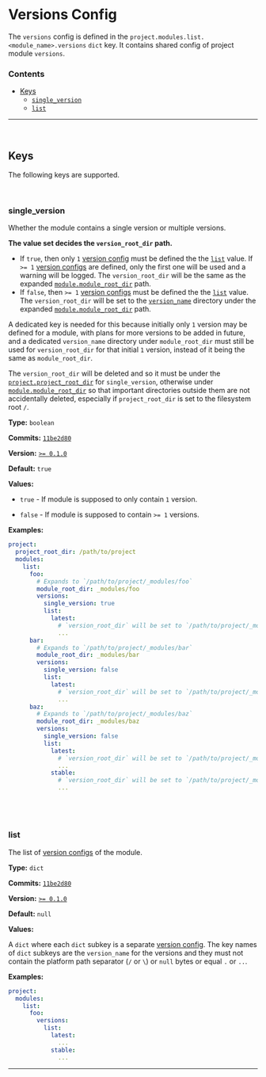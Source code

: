 # Versions Config

The `versions` config is defined in the `project.modules.list.<module_name>.versions` `dict` key. It contains shared config of project module `versions`.

### Contents

- [Keys](#keys)
    - [`single_version`](#singleversion)
    - [`list`](#list)

---

&nbsp;





## Keys

The following keys are supported.

&nbsp;

### single_version

Whether the module contains a single version or multiple versions.

**The value set decides the `version_root_dir` path.**
- If `true`, then only `1` [version config](#version-config) must be defined the the [`list`](#list) value. If `>= 1` [version configs](#version-config) are defined, only the first one will be used and a warning will be logged. The `version_root_dir` will be the same as the expanded [`module.module_root_dir`](module.md#modulerootdir) path.
- If `false`, then `>= 1` [version configs](#version-config) must be defined the the [`list`](#list) value. The `version_root_dir` will be set to the [`version_name`](#list) directory under the expanded [`module.module_root_dir`](module.md#modulerootdir) path.

A dedicated key is needed for this because initially only `1` version may be defined for a module, with plans for more versions to be added in future, and a dedicated `version_name` directory under `module_root_dir` must still be used for `version_root_dir` for that initial `1` version, instead of it being the same as `module_root_dir`.

The `version_root_dir` will be deleted and so it must be under the [`project.project_root_dir`](project.md#projectrootdir) for `single_version`, otherwise under [`module.module_root_dir`](module.md#modulerootdir) so that important directories outside them are not accidentally deleted, especially if `project_root_dir` is set to the filesystem root `/`.

**Type:** `boolean`

**Commits:** [`11be2d80`](https://github.com/stargateoss/temporal-src-network/commit/11be2d80)

**Version:** [`>= 0.1.0`]

**Default:** `true`

**Values:**

- `true` - If module is supposed to only contain `1` version.

- `false` - If module is supposed to contain `>= 1` versions.

**Examples:**

```yaml
project:
  project_root_dir: /path/to/project
  modules:
    list:
      foo:
        # Expands to `/path/to/project/_modules/foo`
        module_root_dir: _modules/foo
        versions:
          single_version: true
          list:
            latest:
              # `version_root_dir` will be set to `/path/to/project/_modules/foo`
              ...
      bar:
        # Expands to `/path/to/project/_modules/bar`
        module_root_dir: _modules/bar
        versions:
          single_version: false
          list:
            latest:
              # `version_root_dir` will be set to `/path/to/project/_modules/bar/latest`
              ...
      baz:
        # Expands to `/path/to/project/_modules/baz`
        module_root_dir: _modules/baz
        versions:
          single_version: false
          list:
            latest:
              # `version_root_dir` will be set to `/path/to/project/_modules/baz/latest`
              ...
            stable:
              # `version_root_dir` will be set to `/path/to/project/_modules/baz/stable`
              ...
```

## &nbsp;



### list

The list of [version configs](#version-config) of the module.

**Type:** `dict`

**Commits:** [`11be2d80`](https://github.com/stargateoss/temporal-src-network/commit/11be2d80)

**Version:** [`>= 0.1.0`]

**Default:** `null`

**Values:**

A `dict` where each `dict` subkey is a separate [version config](#version-config). The key names of `dict` subkeys are the `version_name` for the versions and they must not contain the platform path separator (`/` or `\`) or `null` bytes or equal `.` or `..`.

**Examples:**

```yaml
project:
  modules:
    list:
      foo:
        versions:
          list:
            latest:
              ...
            stable:
              ...
```

---

&nbsp;





[`>= 0.1.0`]: https://github.com/stargateoss/temporal-src-network/releases/tag/v0.1.0
